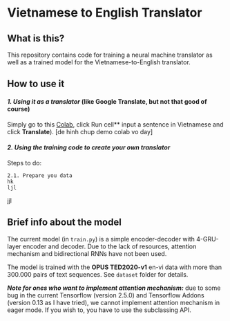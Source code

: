 # Vietnamese to English Translator
## What is this?
This repository contains code for training a neural machine translator as well as a trained model for the Vietnamese-to-English translator.
## How to use it
#### *1. Using it as a translator* (like Google Translate, but not that good of course)
Simply go to this [Colab](https://colab.research.google.com/drive/1aOFww6iGrD7LoXS0N1AgqTrv0QgsXiRw?usp=sharing), click Run cell** input a sentence in Vietnamese and click **Translate**).
[de hinh chup demo colab vo day]

#### *2. Using the training code to create your own translator*
Steps to do:

    2.1. Prepare you data
    hk
    ljl
jjl
## Brief info about the model
The current model (in `train.py`) is a simple encoder-decoder with 4-GRU-layer encoder and decoder. Due to the lack of resources, attention mechanism and bidirectional RNNs have not been used.  

The model is trained with the **OPUS TED2020-v1** en-vi data with more than 300.000 pairs of text sequences. See `dataset` folder for details.  

***Note for ones who want to implement attention mechanism:*** due to some bug in the current Tensorflow (version 2.5.0) and Tensorflow Addons (version 0.13 as I have tried), we cannot implement attention mechanism in eager mode. If you wish to, you have to use the subclassing API. 



